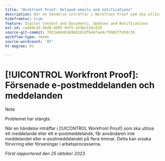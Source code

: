 ```yaml
---
title: "Workfront Proof: Delayed emails and notifications"
description: När en händelse inträffar i Workfront Proof som ska utlösa ett meddelande eller ett e-postmeddelande, får användaren inte meddelandet eller e-postmeddelandet på flera timmar. Detta kan orsaka förvirring eller förseningar i arbetsprocesserna.
hidefromtoc: true
feature: Digital Content and Documents, Updates and Notifications
exl-id: ce44dca5-5bd8-4d05-9af5-a53be13dcd20
source-git-commit: 7023e66db369b0281df644fae9cf9902ffd59c3b
workflow-type: tm+mt
source-wordcount: '87'
ht-degree: 0%

---
```


# [!UICONTROL Workfront Proof]: Försenade e-postmeddelanden och meddelanden

>[!NOTE]
>
>Problemet har stängts.

<!--WF and WFP TOCs-->

När en händelse inträffar i [!UICONTROL Workfront Proof] som ska utlösa ett meddelande eller ett e-postmeddelande, får användaren inte meddelandet eller e-postmeddelandet på flera timmar. Detta kan orsaka förvirring eller förseningar i arbetsprocesserna.

_Först rapporterad den 25 oktober 2023._
